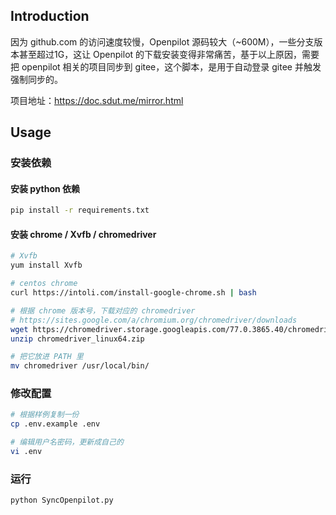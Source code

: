 ## Introduction

因为 github.com 的访问速度较慢，Openpilot 源码较大（~600M），一些分支版本甚至超过1G，这让 Openpilot 的下载安装变得非常痛苦，基于以上原因，需要把 openpilot 相关的项目同步到 gitee，这个脚本，是用于自动登录 gitee 并触发强制同步的。


项目地址：https://doc.sdut.me/mirror.html

## Usage

### 安装依赖

#### 安装 python 依赖

```bash
pip install -r requirements.txt
```

#### 安装 chrome / Xvfb / chromedriver

```bash
# Xvfb
yum install Xvfb

# centos chrome
curl https://intoli.com/install-google-chrome.sh | bash

# 根据 chrome 版本号，下载对应的 chromedriver
# https://sites.google.com/a/chromium.org/chromedriver/downloads
wget https://chromedriver.storage.googleapis.com/77.0.3865.40/chromedriver_linux64.zip
unzip chromedriver_linux64.zip

# 把它放进 PATH 里
mv chromedriver /usr/local/bin/
```

### 修改配置

```bash
# 根据样例复制一份
cp .env.example .env 

# 编辑用户名密码，更新成自己的
vi .env
```

### 运行

```bash
python SyncOpenpilot.py
```
